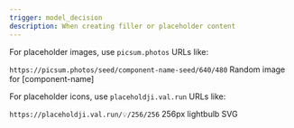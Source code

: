 ```yaml
---
trigger: model_decision
description: When creating filler or placeholder content
---
```


For placeholder images, use `picsum.photos` URLs like:


`https://picsum.photos/seed/component-name-seed/640/480` Random image for [component-name]

For placeholder icons, use `placeholdji.val.run` URLs like:

`https://placeholdji.val.run/💡/256/256` 256px lightbulb SVG